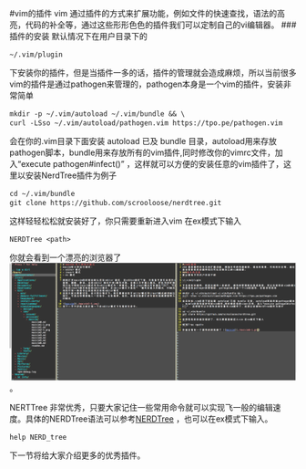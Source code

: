 #vim的插件
vim 通过插件的方式来扩展功能，例如文件的快速查找，语法的高亮，代码的补全等，通过这些形形色色的插件我们可以定制自己的vi编辑器。
###插件的安装
默认情况下在用户目录下的
```
~/.vim/plugin
```
下安装你的插件，但是当插件一多的话，插件的管理就会造成麻烦，所以当前很多vim的插件是通过pathogen来管理的，pathogen本身是一个vim的插件，安装非常简单
```
mkdir -p ~/.vim/autoload ~/.vim/bundle && \
curl -LSso ~/.vim/autoload/pathogen.vim https://tpo.pe/pathogen.vim
```
会在你的.vim目录下面安装 autoload 已及 bundle 目录，autoload用来存放pathogen脚本，bundle用来存放所有的vim插件,同时修改你的vimrc文件，加入“execute pathogen#infect()” ，这样就可以方便的安装任意的vim插件了，这里以安装NerdTree插件为例子
```
cd ~/.vim/bundle
git clone https://github.com/scrooloose/nerdtree.git
```
这样轻轻松松就安装好了，你只需要重新进入vim 在ex模式下输入
```
NERDTree <path>
```
你就会看到一个漂亮的浏览器了 ![macvim](./macvim6-1.png)。

NERTTree 非常优秀，只要大家记住一些常用命令就可以实现飞一般的编辑速度。具体的NERDTree语法可以参考[NERDTree](https://github.com/scrooloose/nerdtree/blob/master/doc/NERD_tree.txt) ，也可以在ex模式下输入。
```
help NERD_tree
```
下一节将给大家介绍更多的优秀插件。
